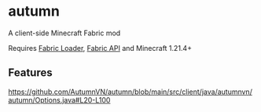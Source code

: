 # autumn

A client-side Minecraft Fabric mod

Requires [Fabric Loader](https://fabricmc.net/use/), [Fabric API](https://modrinth.com/mod/fabric-api) and Minecraft
1.21.4+

## Features

https://github.com/AutumnVN/autumn/blob/main/src/client/java/autumnvn/autumn/Options.java#L20-L100
